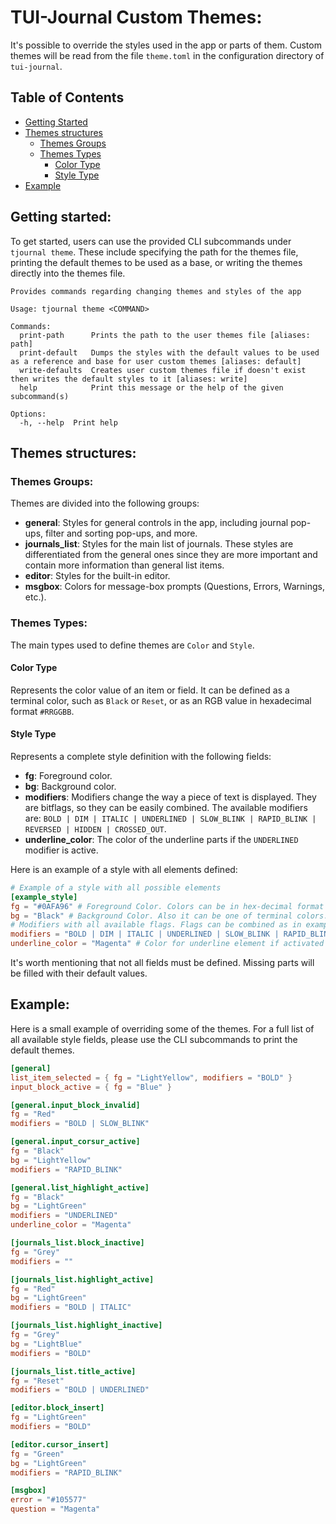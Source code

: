 # TUI-Journal Custom Themes:

It's possible to override the styles used in the app or parts of them. Custom themes will be read from the file `theme.toml` in the configuration directory of `tui-journal`.

## Table of Contents

- [Getting Started](#getting-started)
- [Themes structures](#themes-structures)
  - [Themes Groups](#themes-groups)
  - [Themes Types](#themes-types)
    - [Color Type](#color-type)
    - [Style Type](#style-type)
- [Example](#example)

## Getting started:

To get started, users can use the provided CLI subcommands under `tjournal theme`. These include specifying the path for the themes file, printing the default themes to be used as a base, or writing the themes directly into the themes file.

```
Provides commands regarding changing themes and styles of the app

Usage: tjournal theme <COMMAND>

Commands:
  print-path      Prints the path to the user themes file [aliases: path]
  print-default   Dumps the styles with the default values to be used as a reference and base for user custom themes [aliases: default]
  write-defaults  Creates user custom themes file if doesn't exist then writes the default styles to it [aliases: write]
  help            Print this message or the help of the given subcommand(s)

Options:
  -h, --help  Print help
```

## Themes structures:

### Themes Groups:

Themes are divided into the following groups:
- **general**: Styles for general controls in the app, including journal pop-ups, filter and sorting pop-ups, and more.
- **journals_list**: Styles for the main list of journals. These styles are differentiated from the general ones since they are more important and contain more information than general list items.
- **editor**: Styles for the built-in editor.
- **msgbox**: Colors for message-box prompts (Questions, Errors, Warnings, etc.).

### Themes Types:

The main types used to define themes are `Color` and `Style`.

#### Color Type

Represents the color value of an item or field. It can be defined as a terminal color, such as `Black` or `Reset`, or as an RGB value in hexadecimal format `#RRGGBB`.

#### Style Type

Represents a complete style definition with the following fields:
- **fg**: Foreground color.
- **bg**: Background color.
- **modifiers**: Modifiers change the way a piece of text is displayed. They are bitflags, so they can be easily combined.
  The available modifiers are: `BOLD | DIM | ITALIC | UNDERLINED | SLOW_BLINK | RAPID_BLINK | REVERSED | HIDDEN | CROSSED_OUT`.
- **underline_color**: The color of the underline parts if the `UNDERLINED` modifier is active.

Here is an example of a style with all elements defined:

```toml
# Example of a style with all possible elements
[example_style]
fg = "#0AFA96" # Foreground Color. Colors can be in hex-decimal format "#RRGGBB"
bg = "Black" # Background Color. Also it can be one of terminal colors.
# Modifiers with all available flags. Flags can be combined as in example.
modifiers = "BOLD | DIM | ITALIC | UNDERLINED | SLOW_BLINK | RAPID_BLINK | REVERSED | HIDDEN | CROSSED_OUT"
underline_color = "Magenta" # Color for underline element if activated  
```
It's worth mentioning that not all fields must be defined. Missing parts will be filled with their default values.

## Example:

Here is a small example of overriding some of the themes. For a full list of all available style fields, please use the CLI subcommands to print the default themes.

```toml
[general]
list_item_selected = { fg = "LightYellow", modifiers = "BOLD" }
input_block_active = { fg = "Blue" }

[general.input_block_invalid]
fg = "Red"
modifiers = "BOLD | SLOW_BLINK"

[general.input_corsur_active]
fg = "Black"
bg = "LightYellow"
modifiers = "RAPID_BLINK"

[general.list_highlight_active]
fg = "Black"
bg = "LightGreen"
modifiers = "UNDERLINED"
underline_color = "Magenta"

[journals_list.block_inactive]
fg = "Grey"
modifiers = ""

[journals_list.highlight_active]
fg = "Red"
bg = "LightGreen"
modifiers = "BOLD | ITALIC"

[journals_list.highlight_inactive]
fg = "Grey"
bg = "LightBlue"
modifiers = "BOLD"

[journals_list.title_active]
fg = "Reset"
modifiers = "BOLD | UNDERLINED"

[editor.block_insert]
fg = "LightGreen"
modifiers = "BOLD"

[editor.cursor_insert]
fg = "Green"
bg = "LightGreen"
modifiers = "RAPID_BLINK"

[msgbox]
error = "#105577"
question = "Magenta"
```
